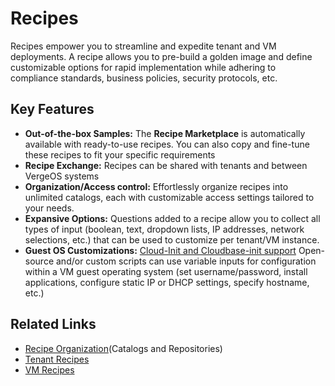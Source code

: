 # Recipes

Recipes empower you to streamline and expedite tenant and VM deployments. A recipe allows you to pre-build a golden image and define customizable options for rapid implementation while adhering to compliance standards, business policies, security protocols, etc. 


## Key Features

* **Out-of-the-box Samples:** The **Recipe Marketplace** is automatically available with ready-to-use recipes.  You can also copy and fine-tune these recipes to fit your specific requirements
* **Recipe Exchange:** Recipes can be shared with tenants and between VergeOS systems
* **Organization/Access control:** Effortlessly organize recipes into unlimited catalogs, each with customizable access settings tailored to your needs.
* **Expansive Options:** Questions added to a recipe allow you to collect all types of input (boolean, text, dropdown lists, IP addresses, network selections, etc.) that can be used to customize per tenant/VM instance.
* **Guest OS Customizations:** [Cloud-Init and Cloudbase-init support](/product-guide/automation/vm-recipes#advanced-usage) Open-source and/or custom scripts can use variable inputs for configuration within a VM guest operating system (set username/password, install applications, configure static IP or DHCP settings, specify hostname, etc.)


## Related Links

* [Recipe Organization](/product-guide/automation/recipes-organization)(Catalogs and Repositories)
* [Tenant Recipes](/product-guide/automation/tenant-recipes)
* [VM Recipes](/product-guide/automation/vm-recipes)
